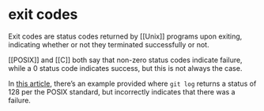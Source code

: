 # exit codes

Exit codes are status codes returned by [[Unix]] programs upon exiting, indicating whether or not they terminated successfully or not.

[[POSIX]] and [[C]] both say that non-zero status codes indicate failure, while a 0 status code indicates success, but this is not always the case.

In [this article](https://www.jntrnr.com/exit-codes/), there&rsquo;s an example provided where `git log` returns a status of 128 per the POSIX standard, but incorrectly indicates that there was a failure.
